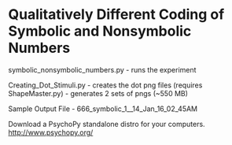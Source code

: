 # Qualitatively Different Coding of Symbolic and Nonsymbolic Numbers
symbolic_nonsymbolic_numbers.py - runs the experiment

Creating_Dot_Stimuli.py - creates the dot png files (requires ShapeMaster.py)
                        - generates 2 sets of pngs (~550 MB)

Sample Output File - 666_symbolic_1__14_Jan_16_02_45AM




Download a PsychoPy standalone distro for your computers.  http://www.psychopy.org/
